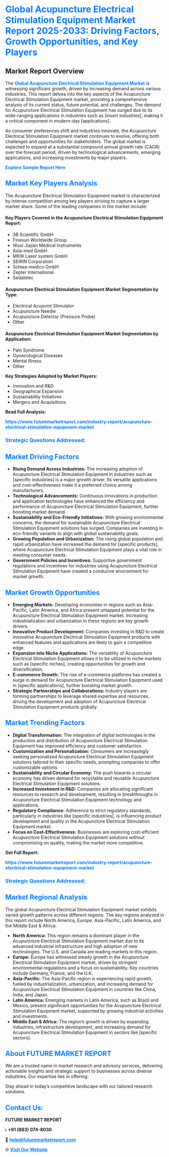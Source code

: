 <h1 style="color: #007BFF;">Global Acupuncture Electrical Stimulation Equipment Market Report 2025-2033: Driving Factors, Growth Opportunities, and Key Players</h1>

<section id="overview">
<h2>Market Report Overview</h2>
<p>The <a href="https://www.futuremarketreport.com/industry-report/acupuncture-electrical-stimulation-equipment-market" style="color: #007BFF; text-decoration: none;"><strong>Global Acupuncture Electrical Stimulation Equipment Market</strong></a> is witnessing significant growth, driven by increasing demand across various industries. This report delves into the key aspects of the Acupuncture Electrical Stimulation Equipment market, providing a comprehensive analysis of its current status, future potential, and challenges. The demand for Acupuncture Electrical Stimulation Equipment has surged due to its wide-ranging applications in industries such as [insert industries], making it a critical component in modern-day [applications].</p>
<p>As consumer preferences shift and industries innovate, the Acupuncture Electrical Stimulation Equipment market continues to evolve, offering both challenges and opportunities for stakeholders. The global market is expected to expand at a substantial compound annual growth rate (CAGR) over the forecast period, driven by technological advancements, emerging applications, and increasing investments by major players.</p>
</section>

<section id="overview">
<p><a href="https://www.futuremarketreport.com/request-sample/reportId=77980" style="color: #007BFF; text-decoration: none;"><strong>Explore Sample Report Here</strong></a></p>
</section>

<section id="key-players">
<h2 style="color: #007BFF;">Market Key Players Analysis</h2>
<p>The Acupuncture Electrical Stimulation Equipment market is characterized by intense competition among key players striving to capture a larger market share. Some of the leading companies in the market include:</p>
<h4>Key Players Covered in the Acupuncture Electrical Stimulation Equipment Report:</h4>
<ul><li>3B Scientific GmbH</li><li>Finesun Worldwide Group</li><li>Wuxi Jiajian Medical Instruments</li><li>Asia-med GmbH</li><li>MKW Laser system GmbH</li><li>SEIRIN Corporation</li><li>Schwa-medico GmbH</li><li>Zepter International</li><li>Sedatelec</li></ul>
<h4>Acupuncture Electrical Stimulation Equipment Market Segmentation by Type:</h4>
<ul><li>Electrical Acupoint Stimulator</li><li>Acupuncture Needle</li><li>Acupuncture Detector (Pressure Probe)</li><li>Other</li></ul>

<h4>Acupuncture Electrical Stimulation Equipment Market Segmentation by Application:</h4>
<ul><li>Pain Syndrome</li><li>Gynecological Diseases</li><li>Mental Illness</li><li>Other</li></ul>
<p><strong>Key Strategies Adopted by Market Players:</strong></p>
<ul>
<li>Innovation and R&D</li>
<li>Geographical Expansion</li>
<li>Sustainability Initiatives</li>
<li>Mergers and Acquisitions</li>
</ul>
</section>

<section>
<p><strong>Read Full Analysis: </strong></p><a href="https://www.futuremarketreport.com/industry-report/acupuncture-electrical-stimulation-equipment-market" style="color: #007BFF; text-decoration: none;"><strong>https://www.futuremarketreport.com/industry-report/acupuncture-electrical-stimulation-equipment-market</strong></a>
<h3 style="color: #007BFF;">Strategic Questions Addressed:</h3>
</section>

<section id="driving-factors">
<h2 style="color: #007BFF;">Market Driving Factors</h2>
<ul>
<li><strong>Rising Demand Across Industries:</strong> The increasing adoption of Acupuncture Electrical Stimulation Equipment in industries such as [specific industries] is a major growth driver. Its versatile applications and cost-effectiveness make it a preferred choice among manufacturers.</li>
<li><strong>Technological Advancements:</strong> Continuous innovations in production and application technologies have enhanced the efficiency and performance of Acupuncture Electrical Stimulation Equipment, further boosting market demand.</li>
<li><strong>Sustainability and Eco-Friendly Initiatives:</strong> With growing environmental concerns, the demand for sustainable Acupuncture Electrical Stimulation Equipment solutions has surged. Companies are investing in eco-friendly variants to align with global sustainability goals.</li>
<li><strong>Growing Population and Urbanization:</strong> The rising global population and rapid urbanization have increased the demand for [specific products], where Acupuncture Electrical Stimulation Equipment plays a vital role in meeting consumer needs.</li>
<li><strong>Government Policies and Incentives:</strong> Supportive government regulations and incentives for industries using Acupuncture Electrical Stimulation Equipment have created a conducive environment for market growth.</li>
</ul>
</section>

<section id="growth-opportunities">
<h2 style="color: #007BFF;">Market Growth Opportunities</h2>
<ul>
<li><strong>Emerging Markets:</strong> Developing economies in regions such as Asia-Pacific, Latin America, and Africa present untapped potential for the Acupuncture Electrical Stimulation Equipment market. Increasing industrialization and urbanization in these regions are key growth drivers.</li>
<li><strong>Innovative Product Development:</strong> Companies investing in R&D to create innovative Acupuncture Electrical Stimulation Equipment products with enhanced features and applications are likely to gain a competitive edge.</li>
<li><strong>Expansion into Niche Applications:</strong> The versatility of Acupuncture Electrical Stimulation Equipment allows it to be utilized in niche markets such as [specific niches], creating opportunities for growth and diversification.</li>
<li><strong>E-commerce Growth:</strong> The rise of e-commerce platforms has created a surge in demand for Acupuncture Electrical Stimulation Equipment used in [specific applications], further boosting market growth.</li>
<li><strong>Strategic Partnerships and Collaborations:</strong> Industry players are forming partnerships to leverage shared expertise and resources, driving the development and adoption of Acupuncture Electrical Stimulation Equipment products globally.</li>
</ul>
</section>

<section id="trending-factors">
<h2 style="color: #007BFF;">Market Trending Factors</h2>
<ul>
<li><strong>Digital Transformation:</strong> The integration of digital technologies in the production and distribution of Acupuncture Electrical Stimulation Equipment has improved efficiency and customer satisfaction.</li>
<li><strong>Customization and Personalization:</strong> Consumers are increasingly seeking personalized Acupuncture Electrical Stimulation Equipment solutions tailored to their specific needs, prompting companies to offer customizable options.</li>
<li><strong>Sustainability and Circular Economy:</strong> The push towards a circular economy has driven demand for recyclable and reusable Acupuncture Electrical Stimulation Equipment solutions.</li>
<li><strong>Increased Investment in R&D:</strong> Companies are allocating significant resources to research and development, resulting in breakthroughs in Acupuncture Electrical Stimulation Equipment technology and applications.</li>
<li><strong>Regulatory Compliance:</strong> Adherence to strict regulatory standards, particularly in industries like [specific industries], is influencing product development and quality in the Acupuncture Electrical Stimulation Equipment market.</li>
<li><strong>Focus on Cost-Effectiveness:</strong> Businesses are exploring cost-efficient Acupuncture Electrical Stimulation Equipment solutions without compromising on quality, making the market more competitive.</li>
</ul>
</section>

<section>
<p><strong>Get Full Report: </strong></p><a href="https://www.futuremarketreport.com/industry-report/acupuncture-electrical-stimulation-equipment-market" style="color: #007BFF; text-decoration: none;"><strong>https://www.futuremarketreport.com/industry-report/acupuncture-electrical-stimulation-equipment-market</strong></a>
<h3 style="color: #007BFF;">Strategic Questions Addressed:</h3>
</section>


<section id="regional-analysis">
<h2 style="color: #007BFF;">Market Regional Analysis</h2>
<p>The global Acupuncture Electrical Stimulation Equipment market exhibits varied growth patterns across different regions. The key regions analyzed in this report include North America, Europe, Asia-Pacific, Latin America, and the Middle East & Africa:</p>
<ul>
<li><strong>North America:</strong> This region remains a dominant player in the Acupuncture Electrical Stimulation Equipment market due to its advanced industrial infrastructure and high adoption of new technologies. The U.S. and Canada are leading markets in this region.</li>
<li><strong>Europe:</strong> Europe has witnessed steady growth in the Acupuncture Electrical Stimulation Equipment market, driven by stringent environmental regulations and a focus on sustainability. Key countries include Germany, France, and the U.K.</li>
<li><strong>Asia-Pacific:</strong> The Asia-Pacific region is experiencing rapid growth, fueled by industrialization, urbanization, and increasing demand for Acupuncture Electrical Stimulation Equipment in countries like China, India, and Japan.</li>
<li><strong>Latin America:</strong> Emerging markets in Latin America, such as Brazil and Mexico, present significant opportunities for the Acupuncture Electrical Stimulation Equipment market, supported by growing industrial activities and investments.</li>
<li><strong>Middle East & Africa:</strong> The region’s growth is driven by expanding industries, infrastructure development, and increasing demand for Acupuncture Electrical Stimulation Equipment in sectors like [specific sectors].</li>
</ul>
</section>

<footer>
<h2 style="color: #007BFF;">About FUTURE MARKET REPORT</h2>
<p>We are a trusted name in market research and advisory services, delivering actionable insights and strategic support to businesses across diverse industries. Our expertise lies in offering:</p>

<p>Stay ahead in today’s competitive landscape with our tailored research solutions.</p>

<h2 style="color: #007BFF;">Contact Us:</h2>
<p><strong>FUTURE MARKET REPORT</strong></p>
<p>📞 <strong>+91 (883) 074-8030</strong></p>
<p>📧 <strong><a href="mailto:help@futuremarketreport.com" style="color: #007BFF;">help@futuremarketreport.com</a></strong></p>
<p>🌐 <strong><a href="https://www.futuremarketreport.com/" style="color: #007BFF;">Visit Our Website</a></strong></p>
</footer>